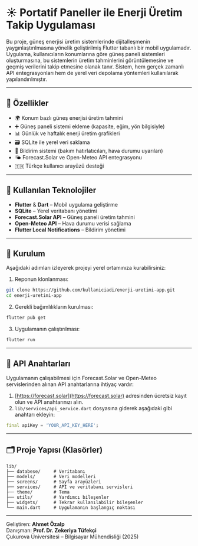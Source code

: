 # ☀️ Portatif Paneller ile Enerji Üretim Takip Uygulaması

Bu proje, güneş enerjisi üretim sistemlerinde dijitalleşmenin yaygınlaştırılmasına yönelik geliştirilmiş Flutter tabanlı bir mobil uygulamadır. Uygulama, kullanıcıların konumlarına göre güneş paneli sistemleri oluşturmasına, bu sistemlerin üretim tahminlerini görüntülemesine ve geçmiş verilerini takip etmesine olanak tanır. Sistem, hem gerçek zamanlı API entegrasyonları hem de yerel veri depolama yöntemleri kullanılarak yapılandırılmıştır.

---

## 📱 Özellikler

- 🌍 Konum bazlı güneş enerjisi üretim tahmini
- ➕ Güneş paneli sistemi ekleme (kapasite, eğim, yön bilgisiyle)
- 📊 Günlük ve haftalık enerji üretim grafikleri
- 🗃️ SQLite ile yerel veri saklama
- 🔔 Bildirim sistemi (bakım hatırlatıcıları, hava durumu uyarıları)
- 🌤️ Forecast.Solar ve Open-Meteo API entegrasyonu
- 🇹🇷 Türkçe kullanıcı arayüzü desteği

---

## 🔧 Kullanılan Teknolojiler

- **Flutter** & **Dart** – Mobil uygulama geliştirme
- **SQLite** – Yerel veritabanı yönetimi
- **Forecast.Solar API** – Güneş paneli üretim tahmini
- **Open-Meteo API** – Hava durumu verisi sağlama
- **Flutter Local Notifications** – Bildirim yönetimi

---

## 🚀 Kurulum

Aşağıdaki adımları izleyerek projeyi yerel ortamınıza kurabilirsiniz:

1. Reponun klonlanması:
```bash
git clone https://github.com/kullaniciadi/enerji-uretimi-app.git
cd enerji-uretimi-app
```

2. Gerekli bağımlılıkların kurulması:
```bash
flutter pub get
```

3. Uygulamanın çalıştırılması:
```bash
flutter run
```

---

## 🔑 API Anahtarları

Uygulamanın çalışabilmesi için Forecast.Solar ve Open-Meteo servislerinden alınan API anahtarlarına ihtiyaç vardır:

1. [https://forecast.solar](https://forecast.solar) adresinden ücretsiz kayıt olun ve API anahtarınızı alın.
2. `lib/services/api_service.dart` dosyasına giderek aşağıdaki gibi anahtarı ekleyin:
```dart
final apiKey = 'YOUR_API_KEY_HERE';
```
---

## 🗂️ Proje Yapısı (Klasörler)

```
lib/
├── databese/     # Veritabanı
├── models/       # Veri modelleri
├── screens/      # Sayfa arayüzleri
├── services/     # API ve veritabanı servisleri
├── theme/        # Tema
├── utils/        # Yardımcı bileşenler
├── widgets/      # Tekrar kullanılabilir bileşenler
└── main.dart     # Uygulamanın başlangıç noktası
```

---


Geliştiren: **Ahmet Özalp**  
Danışman: **Prof. Dr. Zekeriya Tüfekçi**  
Çukurova Üniversitesi – Bilgisayar Mühendisliği (2025)


